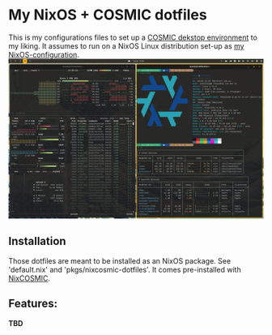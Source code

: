 # My NixOS + COSMIC dotfiles
This is my configurations files to set up a [COSMIC dekstop environment](https://system76.com/cosmic/) to my liking. It assumes to run on a NixOS Linux distribution set-up as [my NixOS-configuration](https://github.com/VideoCurio/nixos-configuration).
![NixOS COSMIC screenshot](https://github.com/VideoCurio/nixos-configuration/blob/master/img/Screenshot7.png?raw=true "NixOS with COSMIC DE")

## Installation

Those dotfiles are meant to be installed as an NixOS package. See 'default.nix' and 'pkgs/nixcosmic-dotfiles'. It comes pre-installed with [NixCOSMIC](https://github.com/VideoCurio/nixos-configuration).

## Features:
 **TBD**
